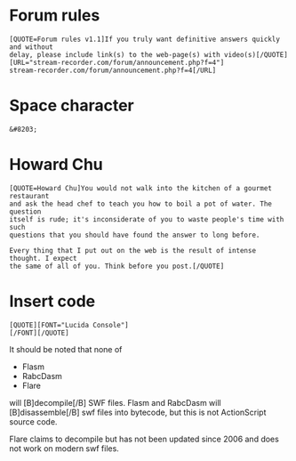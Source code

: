 # Forum rules
~~~
[QUOTE=Forum rules v1.1]If you truly want definitive answers quickly and without
delay, please include link(s) to the web-page(s) with video(s)[/QUOTE]
[URL="stream-recorder.com/forum/announcement.php?f=4"]
stream-recorder.com/forum/announcement.php?f=4[/URL]
~~~

# Space character
~~~
&#8203;
~~~

# Howard Chu
~~~
[QUOTE=Howard Chu]You would not walk into the kitchen of a gourmet restaurant
and ask the head chef to teach you how to boil a pot of water. The question
itself is rude; it's inconsiderate of you to waste people's time with such
questions that you should have found the answer to long before.

Every thing that I put out on the web is the result of intense thought. I expect
the same of all of you. Think before you post.[/QUOTE]
~~~

# Insert code
~~~
[QUOTE][FONT="Lucida Console"]
[/FONT][/QUOTE]
~~~


It should be noted that none of

* Flasm
* RabcDasm
* Flare

will [B]decompile[/B] SWF files. Flasm and RabcDasm will [B]disassemble[/B] swf
files into bytecode, but this is not ActionScript source code.

Flare claims to decompile but has not been updated since 2006 and does not work
on modern swf files.
